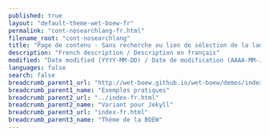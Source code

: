 ```yaml
---
published: true
layout: "default-theme-wet-boew-fr"
permalink: "cont-nosearchlang-fr.html"
filename_root: "cont-nosearchlang"
title: "Page de contenu - Sans recherche ou lien de sélection de la langue - Thème de la BOEW"
description: "French description / Description en français"
modified: "Date modified (YYYY-MM-DD) / Date de modification (AAAA-MM-JJ)"
languages: false
search: false
breadcrumb_parent1_url: "http://wet-boew.github.io/wet-boew/demos/index-fra.html"
breadcrumb_parent1_name: "Exemples pratiques"
breadcrumb_parent2_url: "../index-fr.html"
breadcrumb_parent2_name: "Variant pour Jekyll"
breadcrumb_parent3_url: "index-fr.html"
breadcrumb_parent3_name: "Thème de la BOEW"
---
```


